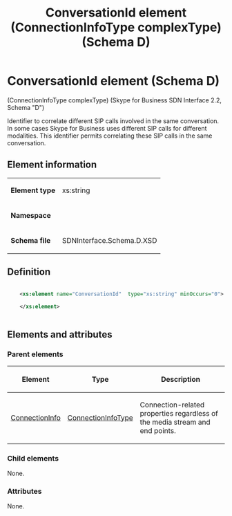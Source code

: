 ﻿---
title: ConversationId element (ConnectionInfoType complexType) (Schema D)
TOCTitle: ConversationId element
ms:assetid: 31565a06-0e5b-9007-0f64-3b7335dea067
ms:mtpsurl: https://msdn.microsoft.com/library/Mt149456(v=office.16)
ms:contentKeyID: 65855404
ms.date: 08/24/2015
mtps_version: v=office.16
dev_langs:
- xml
---

# ConversationId element (Schema D)

(ConnectionInfoType complexType) (Skype for Business SDN Interface 2.2, Schema "D")

Identifier to correlate different SIP calls involved in the same conversation. In some cases Skype for Business uses different SIP calls for different modalities. This identifier permits correlating these SIP calls in the same conversation. 

## Element information

<table>
<colgroup>
<col />
<col />
</colgroup>
<tbody>
<tr class="odd">
<td><p><strong>Element type</strong></p></td>
<td><p>xs:string</p></td>
</tr>
<tr class="even">
<td><p><strong>Namespace</strong></p></td>
<td><p></p></td>
</tr>
<tr class="odd">
<td><p><strong>Schema file</strong></p></td>
<td><p>SDNInterface.Schema.D.XSD</p></td>
</tr>
</tbody>
</table>


## Definition

```xml

    <xs:element name="ConversationId"  type="xs:string" minOccurs="0">
    
    </xs:element>
  
```

## Elements and attributes

### Parent elements

<table>
<colgroup>
<col />
<col />
<col />
</colgroup>
<thead>
<tr class="header">
<th><p>Element</p></th>
<th><p>Type</p></th>
<th><p>Description</p></th>
</tr>
</thead>
<tbody>
<tr class="odd">
<td><p><a href="connectioninfo-element-messagetype-complextype-skype-for-business-sdn-interface-2-2-schema-d.md">ConnectionInfo</a></p></td>
<td><p><a href="connectioninfotype-complextype-skype-for-business-sdn-interface-2-2-schema-d.md">ConnectionInfoType</a></p></td>
<td><p>Connection-related properties regardless of the media stream and end points.</p></td>
</tr>
</tbody>
</table>


### Child elements

None.

### Attributes

None.

